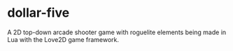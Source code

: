 # dollar-five
A 2D top-down arcade shooter game with roguelite elements being made in Lua with the Love2D game framework.

